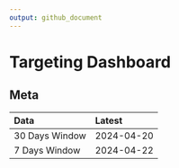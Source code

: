 ```yaml
---
output: github_document
---
```


# Targeting Dashboard



## Meta


|Data           |Latest     |
|:--------------|:----------|
|30 Days Window |2024-04-20 |
|7 Days Window  |2024-04-22 |
